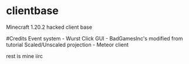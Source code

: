 # clientbase
Minecraft 1.20.2 hacked client base

#Credits
Event system - Wurst
Click GUI - BadGamesInc's modified from tutorial
Scaled/Unscaled projection - Meteor client

rest is mine iirc
